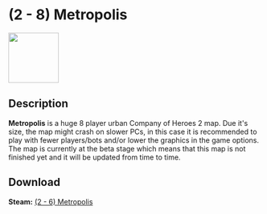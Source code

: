 # (2 - 8) Metropolis

<img src="https://steamuserimages-a.akamaihd.net/ugc/776224609456666307/8FEE9F314C7084B9C67EC86E41F353822B0CB638/" width="100" height="100">

## Description
**Metropolis** is a huge 8 player urban Company of Heroes 2 map. Due it's size, the map might crash on slower PCs, in this case it is recommended to play with fewer players/bots and/or lower the graphics in the game options. The map is currently at the beta stage which means that this map is not finished yet and it will be updated from time to time.

## Download

 **Steam:** [(2 - 6) Metropolis](https://steamcommunity.com/sharedfiles/filedetails/?id=1775503602)
